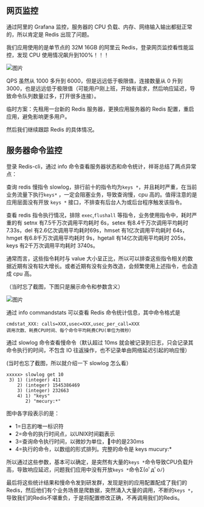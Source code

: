 ## 网页监控

通过阿里的 Grafana 监控，服务器的 CPU 负载、内存、网络输入输出都挺正常的，所以肯定是 Redis 出现了问题。

我们应用使用的是单节点的 32M 16GB 的阿里云 Redis，登录网页监控看性能监控，发现 CPU 使用情况飙升到100%！！！

![图片](https://mmbiz.qpic.cn/mmbiz_png/N34tfh8WYkgZGLA6oSSENzIk0JCJoicNcvWqBjT8NZzriax5FOVGK7V1hEKL7q7MGJfHSGQt6hZBjnm9OfqibLRrg/640?wx_fmt=png&tp=webp&wxfrom=5&wx_lazy=1&wx_co=1)

QPS 虽然从 1000 多升到 6000，但是远远低于极限值，连接数量从 0 升到 3000，也是远远低于极限值（可能用户刚上班，开始有请求，然后响应延迟，导致命令队列数量过多，打开很多连接）。

临时方案：先租用一台新的 Redis 服务器，更换应用服务器的 Redis 配置，重启应用，避免影响更多用户。

然后我们继续跟踪 Redis 的具体情况。

## 服务器命令监控

登录 Redis-cli，通过 info 命令查看服务器状态和命令统计，祥哥总结了两点异常点：

查询 redis 慢指令 slowlog，排行前十的指令均为`keys *`，并且耗时严重，在当前业务流量下执行`keys*` ，一定会阻塞业务，导致查询慢，cpu 高的。值得注意的是应用层面没有开放 `keys *` 接口，不排查有后台人为或后台程序触发该指令。

查看 redis 指令执行情况，排除 `exec`,`flushall` 等指令，业务使用指令中，耗时严重的有 setnx 有7.5千万次调用平均耗时 6s，setex 有8.4千万次调用平均耗时7.33s，del  有2.6亿次调用平均耗时69s，hmset 有1亿次调用平均耗时 64s，hmget 有6.8千万次调用平均耗时 9s，hgetall  有14亿次调用平均耗时 205s，keys 有2千万次调用平均耗时 3740s。

通常而言，这些指令耗时与 value 大小呈正比，所以可以排查这些指令相关的数据近期有没有较大增长。或者近期有没有业务改造，会频繁使用上述指令，也会造成 cpu 高。

（当时忘了截图，下图只是展示命令和参数含义）

![图片](https://mmbiz.qpic.cn/mmbiz_png/N34tfh8WYkgZGLA6oSSENzIk0JCJoicNcjeRklACNiciaw0qZOOOCejibLic0qVcfP92wLr290lKlEJURGF2yWakicXA/640?wx_fmt=png&tp=webp&wxfrom=5&wx_lazy=1&wx_co=1)

通过 info commandstats 可以查看 Redis 命令统计信息，其中命令格式是

```
cmdstat_XXX: calls=XXX,usec=XXX,usec_per_call=XXX
调用次数、耗费CPU时间、每个命令平均耗费CPU(单位为微秒）
```

通过 slowlog 命令查看慢命令（默认超过 10ms 就会被记录到日志，只会记录其命令执行的时间，不包含 IO 往返操作，也不记录单由网络延迟引起的响应慢）

(当时也忘了截图，所以就介绍一下 slowlog 怎么看）

```
xxxxx> slowlog get 10
 3) 1) (integer) 411           
    2) (integer) 1545386469     
    3) (integer) 232663          
    4) 1) "keys"              
       2) "mecury:*"
```

图中各字段表示的是：

- 1=日志的唯一标识符
- 2=命令的执行时间点，以UNIX时间戳表示
- 3=查询命令执行时间，以微妙为单位，🌰中的是230ms
- 4=执行的命令，以数组的形式排列。完整的命令是 keys mucury:*

所以通过这些参数，基本可以确定，是突然有大量的`keys *`命令导致CPU负载升高，导致响应延迟，问题我们应用中没有开放`keys *`命令Σ(oﾟдﾟoﾉ)

最后将这些统计结果和慢命令发到研发群，发现是别的应用配置配成了我们的Redis，然后他们有个业务场景是爬数据，突然涌入大量的调用，不断的`keys *`，导致我们的Redis不堪重负，于是将配置修改正确，不再调用我们的Redis。